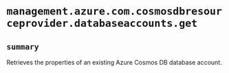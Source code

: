 # `management.azure.com.cosmosdbresourceprovider.databaseaccounts.get`

## `summary`
Retrieves the properties of an existing Azure Cosmos DB database account.


